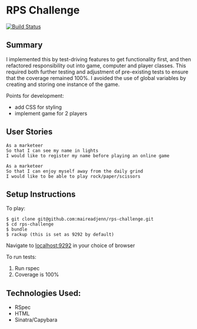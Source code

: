 # RPS Challenge


[![Build Status](https://travis-ci.org/domvernon/rps-challenge.svg?branch=master)](https://travis-ci.org/domvernon/rps-challenge)


Summary
-------
I implemented this by test-driving features to get functionality first, and then refactored responsibility out into game, computer and player classes.  This required both further testing and adjustment of pre-existing tests to ensure that the coverage remained 100%.  I avoided the use of global variables by creating and storing one instance of the game.

Points for development:
* add CSS for styling
* implement game for 2 players

User Stories
----
```
As a marketeer
So that I can see my name in lights
I would like to register my name before playing an online game

As a marketeer
So that I can enjoy myself away from the daily grind
I would like to be able to play rock/paper/scissors
```

Setup Instructions
----

To play:
```
$ git clone git@github.com:maireadjenn/rps-challenge.git
$ cd rps-challenge
$ bundle
$ rackup (this is set as 9292 by default)
```
Navigate to [localhost:9292](http://localhost:9292) in your choice of browser

To run tests:
1. Run rspec
2. Coverage is 100%

Technologies Used:
--------
* RSpec
* HTML
* Sinatra/Capybara
